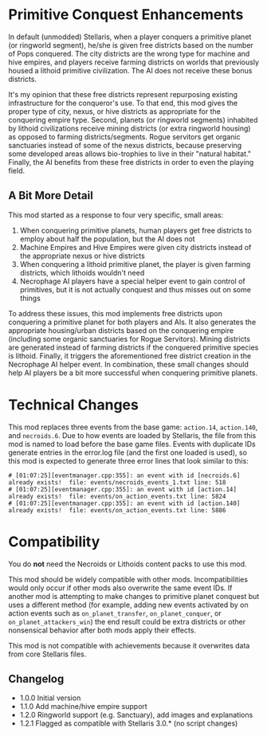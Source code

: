 # Primitive Conquest Enhancements

In default (unmodded) Stellaris, when a player conquers a primitive planet (or ringworld segment), he/she is given free districts based on the number
of Pops conquered.  The city districts are the wrong type for machine and hive empires, and players receive farming districts on worlds that previously
housed a lithoid primitive civilization.  The AI does not receive these bonus districts.

It's my opinion that these free districts represent repurposing existing infrastructure for the conqueror's use.  To that end, this mod gives the
proper type of city, nexus, or hive districts as appropriate for the conquering empire type.  Second, planets (or ringworld segments) inhabited by
lithoid civilizations receive mining districts (or extra ringworld housing) as opposed to farming districts/segments.  Rogue servitors get organic
sanctuaries instead of some of the nexus districts, because preserving some developed areas allows bio-trophies to live in their "natural habitat."
Finally, the AI benefits from these free districts in order to even the playing field.

## A Bit More Detail

This mod started as a response to four very specific, small areas:

1. When conquering primitive planets, human players get free districts to employ about half the population, but the AI does not
2. Machine Empires and Hive Empires were given city districts instead of the appropriate nexus or hive districts
3. When conquering a lithoid primitive planet, the player is given farming districts, which lithoids wouldn't need
4. Necrophage AI players have a special helper event to gain control of primitives, but it is not actually conquest and thus misses out on some things

To address these issues, this mod implements free districts upon conquering a primitive planet for both players and AIs.  It also generates the appropriate
housing/urban districts based on the conquering empire (including some organic sanctuaries for Rogue Servitors).  Mining districts are generated instead of
farming districts if the conquered primitive species is lithoid.  Finally, it triggers the aforementioned free district creation in the Necrophage AI helper
event.  In combination, these small changes should help AI players be a bit more successful when conquering primitive planets.

# Technical Changes

This mod replaces three events from the base game: `action.14`, `action.140`, and `necroids.6`.  Due to how events are loaded by Stellaris, the file
from this mod is named to load before the base game files.  Events with duplicate IDs generate entries in the error.log file (and the first one loaded
is used), so this mod is expected to generate three error lines that look similar to this:

```
# [01:07:25][eventmanager.cpp:355]: an event with id [necroids.6] already exists!  file: events/necroids_events_1.txt line: 518
# [01:07:25][eventmanager.cpp:355]: an event with id [action.14] already exists!  file: events/on_action_events.txt line: 5824
# [01:07:25][eventmanager.cpp:355]: an event with id [action.140] already exists!  file: events/on_action_events.txt line: 5886
```

# Compatibility

You do **not** need the Necroids or Lithoids content packs to use this mod.

This mod should be widely compatible with other mods.  Incompatibilities would only occur if other mods also overwrite the same event IDs.  If another mod is
attempting to make changes to primitive planet conquest but uses a different method (for example, adding new events activated by on action events such as
`on_planet_transfer`, `on_planet_conquer`, or `on_planet_attackers_win`) the end result could be extra districts or other nonsensical behavior after both mods
apply their effects.

This mod is not compatible with achievements because it overwrites data from core Stellaris files.

## Changelog

* 1.0.0 Initial version
* 1.1.0 Add machine/hive empire support
* 1.2.0 Ringworld support (e.g. Sanctuary), add images and explanations
* 1.2.1 Flagged as compatible with Stellaris 3.0.* (no script changes)